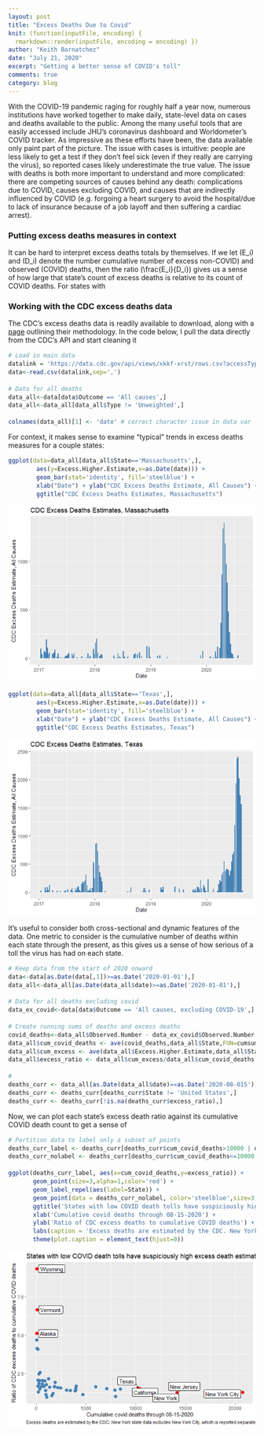 ```yaml
---
layout: post
title: "Excess Deaths Due to Covid"
knit: (function(inputFile, encoding) {
  rmarkdown::render(inputFile, encoding = encoding) })
author: "Keith Barnatchez"
date: "July 21, 2020"
excerpt: "Getting a better sense of COVID's toll"
comments: true
category: blog
---
```


With the COVID-19 pandemic raging for roughly half a year now, numerous
institutions have worked together to make daily, state-level data on
cases and deaths available to the public. Among the many useful tools
that are easily accessed include JHU’s coronavirus dashboard and
Worldometer’s COVID tracker. As impressive as these efforts have been,
the data available only paint part of the picture. The issue with cases
is intuitive: people are less likely to get a test if they don’t feel
sick (even if they really are carrying the virus), so reported cases
likely underestimate the true value. The issue with deaths is both more
important to understand and more complicated: there are competing
sources of causes behind any death: complications due to COVID, causes
excluding COVID, and causes that are indirectly influenced by COVID
(e.g. forgoing a heart surgery to avoid the hospital/due to lack of
insurance because of a job layoff and then suffering a cardiac arrest).

### Putting excess deaths measures in context

It can be hard to interpret excess deaths totals by themselves. If we
let \(E_i\) and \(D_i\) denote the number cumulative number of excess
non-COVID) and observed (COVID) deaths, then the ratio
\(\frac{E_i}{D_i}\) gives us a sense of how large that state’s count of
excess deaths is relative to its count of COVID deaths. For states with

### Working with the CDC excess deaths data

The CDC’s excess deaths data is readily available to download, along
with a
[page](https://www.cdc.gov/nchs/nvss/vsrr/covid19/excess_deaths.htm)
outlining their methodology. In the code below, I pull the data directly
from the CDC’s API and start cleaning it

``` r
# Load in main data
datalink = 'https://data.cdc.gov/api/views/xkkf-xrst/rows.csv?accessType=DOWNLOAD&bom=true&format=true%20target='
data<-read.csv(datalink,sep=',')

# Data for all deaths 
data_all<-data[data$Outcome == 'All causes',]
data_all<-data_all[data_all$Type != 'Unweighted',]

colnames(data_all)[1] <- 'date' # correct character issue in data var
```

For context, it makes sense to examine “typical” trends in excess deaths
measures for a couple states:

``` r
ggplot(data=data_all[data_all$State=='Massachusetts',],
        aes(y=Excess.Higher.Estimate,x=as.Date(date))) +
        geom_bar(stat='identity', fill='steelblue') +
        xlab("Date") + ylab("CDC Excess Deaths Estimate, All Causes") + 
        ggtitle("CDC Excess Deaths Estimates, Massachusetts")
```

![](excess_deaths_files/figure-gfm/unnamed-chunk-2-1.png)<!-- -->

``` r
ggplot(data=data_all[data_all$State=='Texas',],
        aes(y=Excess.Higher.Estimate,x=as.Date(date))) +
        geom_bar(stat='identity', fill='steelblue') +
        xlab("Date") + ylab("CDC Excess Deaths Estimate, All Causes") + 
        ggtitle("CDC Excess Deaths Estimates, Texas")
```

![](excess_deaths_files/figure-gfm/unnamed-chunk-3-1.png)<!-- -->

It’s useful to consider both cross-sectional and dynamic features of the
data. One metric to consider is the cumulative number of deaths within
each state through the present, as this gives us a sense of how serious
of a toll the virus has had on each state.

``` r
# Keep data from the start of 2020 onward
data<-data[as.Date(data[,1])>=as.Date('2020-01-01'),]
data_all<-data_all[as.Date(data_all$date)>=as.Date('2020-01-01'),]

# Data for all deaths excluding covid
data_ex_covid<-data[data$Outcome == 'All causes, excluding COVID-19',]

# Create running sums of deaths and excess deaths
covid_deaths<-data_all$Observed.Number - data_ex_covid$Observed.Number
data_all$cum_covid_deaths <- ave(covid_deaths,data_all$State,FUN=cumsum)
data_all$cum_excess <- ave(data_all$Excess.Higher.Estimate,data_all$State,FUN=cumsum)
data_all$excess_ratio <- data_all$cum_excess/data_all$cum_covid_deaths

# 
deaths_curr <- data_all[as.Date(data_all$date)==as.Date('2020-08-015'),]
deaths_curr <- deaths_curr[deaths_curr$State != 'United States',]
deaths_curr <- deaths_curr[!is.na(deaths_curr$excess_ratio),]
```

Now, we can plot each state’s excess death ratio against its cumulative
COVID death count to get a sense of

``` r
# Partition data to label only a subset of points
deaths_curr_label <- deaths_curr[deaths_curr$cum_covid_deaths>10000 | deaths_curr$excess_ratio>5,]
deaths_curr_nolabel <- deaths_curr[deaths_curr$cum_covid_deaths<=10000 & deaths_curr$excess_ratio<=5,]

ggplot(deaths_curr_label, aes(x=cum_covid_deaths,y=excess_ratio)) + 
       geom_point(size=3,alpha=1,color='red') +
       geom_label_repel(aes(label=State)) +
       geom_point(data = deaths_curr_nolabel, color='steelblue',size=3,alpha=1) +
       ggtitle('States with low COVID death tolls have suspiciously high excess death estimates') +
       xlab('Cumulative covid deaths through 08-15-2020') +
       ylab('Ratio of CDC excess deaths to cumulative COVID deaths') +
       labs(caption = 'Excess deaths are estimated by the CDC. New York state data excludes New York City, which is reported separately.') +
       theme(plot.caption = element_text(hjust=0))
```

![](excess_deaths_files/figure-gfm/unnamed-chunk-5-1.png)<!-- -->
